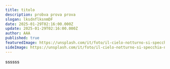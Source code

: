 ```yaml
---
title: titolo
description: probva prova prova
slogan: lksdnflksnmDF
date: 2025-01-29T02:16:00.000Z
update: 2025-01-29T02:16:00.000Z
author: AAA
published: true
featuredImage: https://unsplash.com/it/foto/il-cielo-notturno-si-specchia-nellacqua-ferma-di-un-lago-uc4pFSDHmfo
sideImage: https://unsplash.com/it/foto/il-cielo-notturno-si-specchia-nellacqua-ferma-di-un-lago-uc4pFSDHmfo
---
```

ssssss
